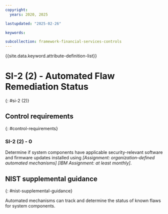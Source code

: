 ```yaml
---
copyright:
  years: 2020, 2025

lastupdated: "2025-02-26"

keywords:

subcollection: framework-financial-services-controls
---
```


{{site.data.keyword.attribute-definition-list}}

# SI-2 (2) -  Automated Flaw Remediation Status
{: #si-2 (2)}

## Control requirements
{: #control-requirements}



### SI-2 (2) - 0


Determine if system components have applicable security-relevant software and firmware updates installed using _[Assignment: organization-defined automated mechanisms]_ _[IBM Assignment: at least monthly]_.












## NIST supplemental guidance
{: #nist-supplemental-guidance}

Automated mechanisms can track and determine the status of known flaws for system components.
